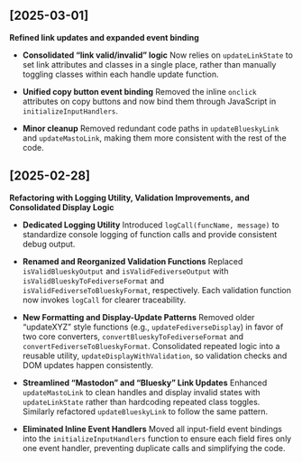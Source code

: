## [2025-03-01]

**Refined link updates and expanded event binding**

- **Consolidated “link valid/invalid” logic**
  Now relies on `updateLinkState` to set link attributes and classes in a single place, rather than manually toggling classes within each handle update function.

- **Unified copy button event binding**
  Removed the inline `onclick` attributes on copy buttons and now bind them through JavaScript in `initializeInputHandlers`.

- **Minor cleanup**
  Removed redundant code paths in `updateBlueskyLink` and `updateMastoLink`, making them more consistent with the rest of the code.
## [2025-02-28]

**Refactoring with Logging Utility, Validation Improvements, and Consolidated Display Logic**

- **Dedicated Logging Utility**
  Introduced `logCall(funcName, message)` to standardize console logging of function calls and provide consistent debug output.

- **Renamed and Reorganized Validation Functions**
  Replaced `isValidBlueskyOutput` and `isValidFediverseOutput` with `isValidBlueskyToFediverseFormat` and `isValidFediverseToBlueskyFormat`, respectively. Each validation function now invokes `logCall` for clearer traceability.

- **New Formatting and Display-Update Patterns**
  Removed older “updateXYZ” style functions (e.g., `updateFediverseDisplay`) in favor of two core converters, `convertBlueskyToFediverseFormat` and `convertFediverseToBlueskyFormat`. Consolidated repeated logic into a reusable utility, `updateDisplayWithValidation`, so validation checks and DOM updates happen consistently.

- **Streamlined “Mastodon” and “Bluesky” Link Updates**
  Enhanced `updateMastoLink` to clean handles and display invalid states with `updateLinkState` rather than hardcoding repeated class toggles. Similarly refactored `updateBlueskyLink` to follow the same pattern.

- **Eliminated Inline Event Handlers**
  Moved all input-field event bindings into the `initializeInputHandlers` function to ensure each field fires only one event handler, preventing duplicate calls and simplifying the code.
